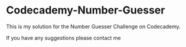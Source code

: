# Codecademy-Number-Guesser
This is my solution for the Number Guesser Challenge on Codecademy.

If you have any suggestions please contact me
